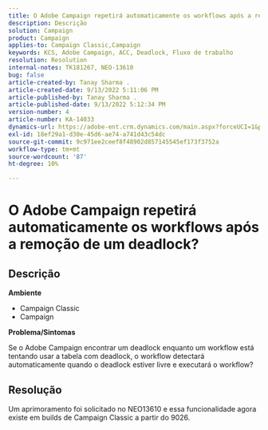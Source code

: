 ```yaml
---
title: O Adobe Campaign repetirá automaticamente os workflows após a remoção de um deadlock?
description: Descrição
solution: Campaign
product: Campaign
applies-to: Campaign Classic,Campaign
keywords: KCS, Adobe Campaign, ACC, Deadlock, Fluxo de trabalho
resolution: Resolution
internal-notes: TK181267, NEO-13610
bug: false
article-created-by: Tanay Sharma .
article-created-date: 9/13/2022 5:11:06 PM
article-published-by: Tanay Sharma .
article-published-date: 9/13/2022 5:12:34 PM
version-number: 4
article-number: KA-14033
dynamics-url: https://adobe-ent.crm.dynamics.com/main.aspx?forceUCI=1&pagetype=entityrecord&etn=knowledgearticle&id=33c2550b-8733-ed11-9db1-002248086735
exl-id: 18ef29a1-d30e-45d6-ae74-a741d43c54dc
source-git-commit: 9c971ee2ceef8f48902d857145545ef173f3752a
workflow-type: tm+mt
source-wordcount: '87'
ht-degree: 10%

---
```


# O Adobe Campaign repetirá automaticamente os workflows após a remoção de um deadlock?

## Descrição


<b>Ambiente</b>

- Campaign Classic
- Campaign




<b>Problema/Sintomas</b>

Se o Adobe Campaign encontrar um deadlock enquanto um workflow está tentando usar a tabela com deadlock, o workflow detectará automaticamente quando o deadlock estiver livre e executará o workflow?

## Resolução


Um aprimoramento foi solicitado no NEO13610 e essa funcionalidade agora existe em builds de Campaign Classic a partir do 9026.
